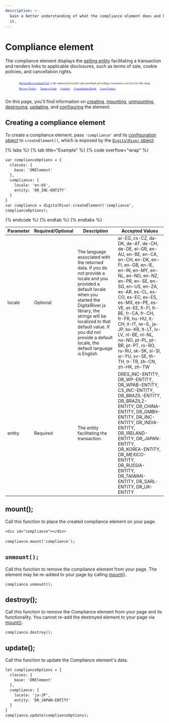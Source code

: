 ```yaml
---
description: >-
  Gain a better understanding of what the compliance element does and how to use
  it.
---
```


# Compliance element

The compliance element displays the [selling entity](../../../shopper-apis/orders-1/selling-entities.md) facilitating a transaction and renders links to applicable disclosures, such as terms of sale, cookie policies, and cancellation rights.

<div align="left">

<figure><img src="../../../.gitbook/assets/image.png" alt=""><figcaption></figcaption></figure>

</div>

On this page, you'll find information on [creating](compliance-element.md#creating-a-compliance-element), [mounting](compliance-element.md#mount), [unmounting](compliance-element.md#unmount), [destroying](compliance-element.md#destroy), [updating](compliance-element.md#update), and [configuring](compliance-element.md#compliance-element-configuration-object) the element.

## Creating a compliance element

To create a compliance element, pass `'compliance'` and its [configuration object](compliance-element.md#compliance-element-configuration-object) to `createElement()`, which is exposed by the [`DigitalRiver` object](../digitalriver-object.md).

{% tabs %}
{% tab title="Example" %}
{% code overflow="wrap" %}
```
var complianceOptions = {
  classes: {
    base: 'DRElement'
  },
  compliance: {
    locale: 'en-US',
    entity: 'DR_INC-ENTITY'
  }
}
var compliance = digitalRiver.createElement('compliance', complianceOptions);
```
{% endcode %}
{% endtab %}
{% endtabs %}

| Parameter | Required/Optional | Description                                                                                                                                                                                                                                                                                   | Accepted Values                                                                                                                                                                                                                                                                                                                                                                                                                                                |
| --------- | ----------------- | --------------------------------------------------------------------------------------------------------------------------------------------------------------------------------------------------------------------------------------------------------------------------------------------- | -------------------------------------------------------------------------------------------------------------------------------------------------------------------------------------------------------------------------------------------------------------------------------------------------------------------------------------------------------------------------------------------------------------------------------------------------------------- |
| locale    | Optional          | The language associated with the returned data. If you do not provide a locale and you provided a default locale when you started the DigitalRiver.js library, the strings will be localized to that default value. If you did not provide a default locale, the default language is English. | ar-EG, cs-CZ, da-DK, de-AT, de-CH, de-DE, el-GR, en-AU, en-BE, en-CA, en-CH, en-DK, en-FI, en-GB, en-IE, en-IN, en-MY, en-NL, en-NO, en-NZ, en-PR, en-SE, en-SG, en-US, en-ZA, es-AR, es-CL, es-CO, es-EC, es-ES, es-MX, es-PE, es-VE, et-EE, fi-FI, fr-BE, fr-CA, fr-CH, fr-FR, hu-HU, it-CH, it-IT, iw-IL, ja-JP, ko-KR, lt-LT, lv-LV, nl-BE, nl-NL, no-NO, pl-PL, pt-BR, pt-PT, ro-RO, ru-RU, sk-SK, sl-SI, sr-YU, sv-SE, th-TH, tr-TR, zh-CN, zh-HK, zh-TW |
| entity    | Required          | The entity facilitating the transaction.                                                                                                                                                                                                                                                      | DRES\_INC-ENTITY, DR\_WP-ENTITY, DR\_WPAB-ENTITY, C5\_INC-ENTITY, DR\_BRAZIL-ENTITY, DR\_BRAZIL2-ENTITY, DR\_CHINA-ENTITY, DR\_GMBH-ENTITY, DR\_INC-ENTITY, DR\_INDIA-ENTITY, DR\_IRELAND-ENTITY, DR\_JAPAN-ENTITY, DR\_KOREA-ENTITY, DR\_MEXICO-ENTITY, DR\_RUSSIA-ENTITY, DR\_TAIWAN-ENTITY, DR\_SARL-ENTITY, DR\_UK-ENTITY                                                                                                                                  |

## mount();

Call this function to place the created compliance element on your page.

```
<div id="compliance"></div>

compliance.mount('compliance');
```

## `unmount();`

Call this function to remove the compliance element from your page. The element may be re-added to your page by calling [mount()](compliance-element.md#mount).

```
compliance.unmount();
```

## destroy();

Call this function to remove the Compliance element from your page and its functionality. You cannot re-add the destroyed element to your page via [mount()](compliance-element.md#mount).

```
compliance.destroy();
```

## update();

Call this function to update the Compliance element's data.

```
let complianceOptions = {
  classes: {
    base: 'DRElement'
  },
  compliance: {
    locale: 'ja-JP',
    entity: 'DR_JAPAN-ENTITY'
  }
}
compliance.update(complianceOptions);
```

|   |
| - |
